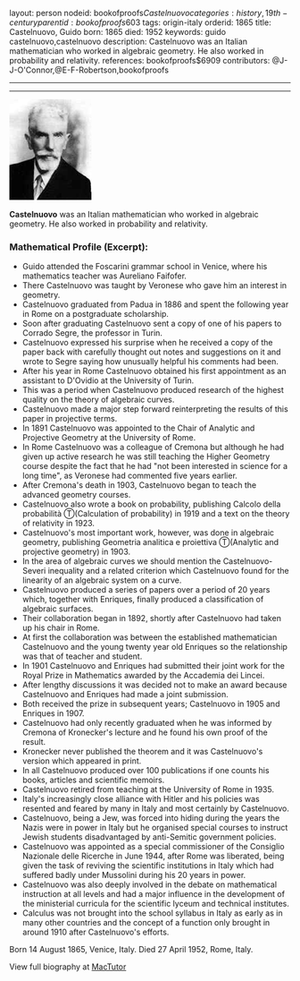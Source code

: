layout: person
nodeid: bookofproofs$Castelnuovo
categories: history,19th-century
parentid: bookofproofs$603
tags: origin-italy
orderid: 1865
title: Castelnuovo, Guido
born: 1865
died: 1952
keywords: guido castelnuovo,castelnuovo
description: Castelnuovo was an Italian mathematician who worked in algebraic geometry. He also worked in probability and relativity.
references: bookofproofs$6909
contributors: @J-J-O'Connor,@E-F-Robertson,bookofproofs

---



---

![Castelnuovo.jpg](https://github.com/bookofproofs/bookofproofs.github.io/blob/main/_sources/_assets/images/portraits/Castelnuovo.jpg?raw=true)

**Castelnuovo** was an Italian mathematician who worked in algebraic geometry. He also worked in probability and relativity.

### Mathematical Profile (Excerpt):
* Guido attended the Foscarini grammar school in Venice, where his mathematics teacher was Aureliano Faifofer.
* There Castelnuovo was taught by Veronese who gave him an interest in geometry.
* Castelnuovo graduated from Padua in 1886 and spent the following year in Rome on a postgraduate scholarship.
* Soon after graduating Castelnuovo sent a copy of one of his papers to Corrado Segre, the professor in Turin.
* Castelnuovo expressed his surprise when he received a copy of the paper back with carefully thought out notes and suggestions on it and wrote to Segre saying how unusually helpful his comments had been.
* After his year in Rome Castelnuovo obtained his first appointment as an assistant to D'Ovidio at the University of Turin.
* This was a period when Castelnuovo produced research of the highest quality on the theory of algebraic curves.
* Castelnuovo made a major step forward reinterpreting the results of this paper in projective terms.
* In 1891 Castelnuovo was appointed to the Chair of Analytic and Projective Geometry at the University of Rome.
* In Rome Castelnuovo was a colleague of Cremona but although he had given up active research he was still teaching the Higher Geometry course despite the fact that he had "not been interested in science for a long time", as Veronese had commented five years earlier.
* After Cremona's death in 1903, Castelnuovo began to teach the advanced geometry courses.
* Castelnuovo also wrote a book on probability, publishing Calcolo della probabilità Ⓣ(Calculation of probability) in 1919 and a text on the theory of relativity in 1923.
* Castelnuovo's most important work, however, was done in algebraic geometry, publishing Geometria analitica e proiettiva Ⓣ(Analytic and projective geometry) in 1903.
* In the area of algebraic curves we should mention the Castelnuovo-Severi inequality and a related criterion which Castelnuovo found for the linearity of an algebraic system on a curve.
* Castelnuovo produced a series of papers over a period of 20 years which, together with Enriques, finally produced a classification of algebraic surfaces.
* Their collaboration began in 1892, shortly after Castelnuovo had taken up his chair in Rome.
* At first the collaboration was between the established mathematician Castelnuovo and the young twenty year old Enriques so the relationship was that of teacher and student.
* In 1901 Castelnuovo and Enriques had submitted their joint work for the Royal Prize in Mathematics awarded by the Accademia dei Lincei.
* After lengthy discussions it was decided not to make an award because Castelnuovo and Enriques had made a joint submission.
* Both received the prize in subsequent years; Castelnuovo in 1905 and Enriques in 1907.
* Castelnuovo had only recently graduated when he was informed by Cremona of Kronecker's lecture and he found his own proof of the result.
* Kronecker never published the theorem and it was Castelnuovo's version which appeared in print.
* In all Castelnuovo produced over 100 publications if one counts his books, articles and scientific memoirs.
* Castelnuovo retired from teaching at the University of Rome in 1935.
* Italy's increasingly close alliance with Hitler and his policies was resented and feared by many in Italy and most certainly by Castelnuovo.
* Castelnuovo, being a Jew, was forced into hiding during the years the Nazis were in power in Italy but he organised special courses to instruct Jewish students disadvantaged by anti-Semitic government policies.
* Castelnuovo was appointed as a special commissioner of the Consiglio Nazionale delle Ricerche in June 1944, after Rome was liberated, being given the task of reviving the scientific institutions in Italy which had suffered badly under Mussolini during his 20 years in power.
* Castelnuovo was also deeply involved in the debate on mathematical instruction at all levels and had a major influence in the development of the ministerial curricula for the scientific lyceum and technical institutes.
* Calculus was not brought into the school syllabus in Italy as early as in many other countries and the concept of a function only brought in around 1910 after Castelnuovo's efforts.

Born 14 August 1865, Venice, Italy. Died 27 April 1952, Rome, Italy.

View full biography at [MacTutor](https://mathshistory.st-andrews.ac.uk/Biographies/Castelnuovo/)
